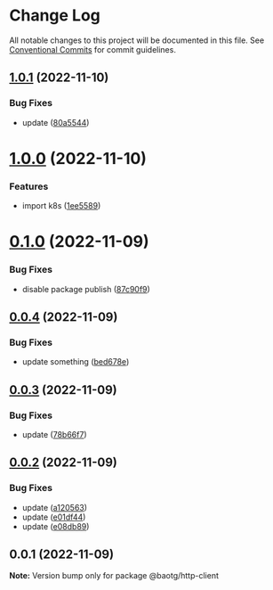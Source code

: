 # Change Log

All notable changes to this project will be documented in this file.
See [Conventional Commits](https://conventionalcommits.org) for commit guidelines.

## [1.0.1](https://github.com/BaoTran1203/nodejs-monorepo/compare/@baotg/http-client@1.0.0...@baotg/http-client@1.0.1) (2022-11-10)


### Bug Fixes

* update ([80a5544](https://github.com/BaoTran1203/nodejs-monorepo/commit/80a5544b97864b953fec146ec0d8b63982458abb))





# [1.0.0](https://github.com/BaoTran1203/nodejs-monorepo/compare/@baotg/http-client@0.1.0...@baotg/http-client@1.0.0) (2022-11-10)


### Features

* import k8s ([1ee5589](https://github.com/BaoTran1203/nodejs-monorepo/commit/1ee55892b2b0e9a8f37304f16bdbe1a0dc1189dd))





# [0.1.0](https://github.com/BaoTran1203/nodejs-monorepo/compare/@baotg/http-client@0.0.4...@baotg/http-client@0.1.0) (2022-11-09)


### Bug Fixes

* disable package publish ([87c90f9](https://github.com/BaoTran1203/nodejs-monorepo/commit/87c90f9608f3f39a6c89ad326c2fc82faea77459))





## [0.0.4](https://github.com/BaoTran1203/nodejs-monorepo/compare/@baotg/http-client@0.0.3...@baotg/http-client@0.0.4) (2022-11-09)


### Bug Fixes

* update something ([bed678e](https://github.com/BaoTran1203/nodejs-monorepo/commit/bed678e7901c21746ebffe7585d01282f1963e4a))





## [0.0.3](https://github.com/BaoTran1203/nodejs-monorepo/compare/@baotg/http-client@0.0.2...@baotg/http-client@0.0.3) (2022-11-09)


### Bug Fixes

* update ([78b66f7](https://github.com/BaoTran1203/nodejs-monorepo/commit/78b66f7c72bbb936496639df0ce9eaad8c17854f))





## [0.0.2](https://github.com/BaoTran1203/nodejs-monorepo/compare/@baotg/http-client@0.0.1...@baotg/http-client@0.0.2) (2022-11-09)


### Bug Fixes

* update ([a120563](https://github.com/BaoTran1203/nodejs-monorepo/commit/a120563d21f6344882dfc8720d603536874858df))
* update ([e01df44](https://github.com/BaoTran1203/nodejs-monorepo/commit/e01df44d46136b61d715e7288bc87b29608e88af))
* update ([e08db89](https://github.com/BaoTran1203/nodejs-monorepo/commit/e08db899d173149a07b414ff6e07e50d4398e767))





## 0.0.1 (2022-11-09)

**Note:** Version bump only for package @baotg/http-client
